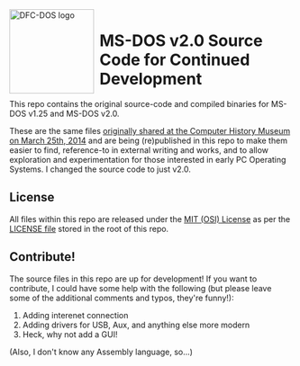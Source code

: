 <img width="150" height="150" align="left" style="float: left; margin: 0 10px 0 0;" alt="DFC-DOS logo" src="https://github.com/Microsoft/MS-DOS/blob/master/DFC-DOS.jpg">

# MS-DOS v2.0 Source Code for Continued Development
This repo contains the original source-code and compiled binaries for MS-DOS v1.25 and MS-DOS v2.0.

These are the same files [originally shared at the Computer History Museum on March 25th, 2014]( http://www.computerhistory.org/atchm/microsoft-ms-dos-early-source-code/) and are being (re)published in this repo to make them easier to find, reference-to in external writing and works, and to allow exploration and experimentation for those interested in early PC Operating Systems. I changed the source code to just v2.0. 

## License
All files within this repo are released under the [MIT (OSI) License]( https://en.wikipedia.org/wiki/MIT_License) as per the [LICENSE file](/LICENSE.md) stored in the root of this repo.

## Contribute!
The source files in this repo are up for development! If you want to contribute, I could have some help with the following (but please leave some of the additional comments and typos, they're funny!): 

1. Adding interenet connection
2. Adding drivers for USB, Aux, and anything else more modern
3. Heck, why not add a GUI!

(Also, I don't know any Assembly language, so...)
